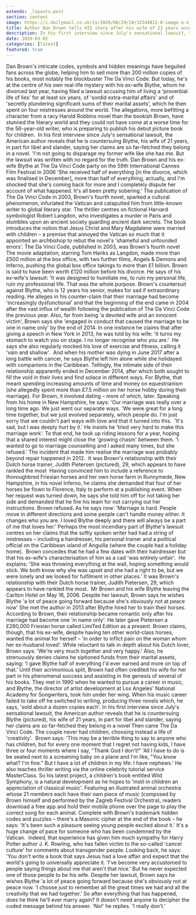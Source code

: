 ```yaml
---
extends: _layouts.post
section: content
image: https://i.dailymail.co.uk/1s/2020/08/29/20/32544812-0-image-a-4_1598729572585.jpg 
title: Author Dan Brown tells HIS story after his wife of 21 years accused him of a secret 'life of lies' 
description: In his first interview since July's sensational lawsuit, the American author Dan Brown reveals that he is countersuing Blythe, his wife of 21 years, in part for libel and slander. 
date: 2020-03-02 
categories: [latest] 
featured: true 
--- 
```

Dan Brown's intricate codes, symbols and hidden meanings have beguiled fans across the globe, helping him to sell more than 200 million copies of his books, most notably the blockbuster The Da Vinci Code.
But today, he's at the centre of his own real-life mystery with his ex-wife Blythe, whom he divorced last year, having filed a lawsuit accusing him of living a 'proverbial life of lies' for at least six years, of 'sordid extra-marital affairs' and of 'secretly plundering significant sums of their marital assets', which he then spent on four mistresses around the world.
The allegations, more befitting a character from a racy Harold Robbins novel than the bookish Brown, have stunned the literary world and they could not have come at a worse time for the 56-year-old writer, who is preparing to publish his debut picture book for children. 
In his first interview since July's sensational lawsuit, the American author reveals that he is countersuing Blythe, his wife of 21 years, in part for libel and slander, saying her claims are so far-fetched they belong in a novel.
'I'm not going to disparage my former wife like she has me. But the lawsuit was written with no regard for the truth.
Dan Brown and his ex-wife Blythe at The Da Vinci Code party on the 59th International Cannes Film Festival in 2006
'She received half of everything [in the divorce, which was finalised in December], more than half of everything, actually, and I'm shocked that she's coming back for more and I completely dispute her account of what happened. It's all been pretty sobering.'
The publication of The Da Vinci Code in 2003, Brown's fourth novel, sparked a cultural phenomenon, infuriated the Vatican and catapulted him from little-known writer to global literary star.
The thriller centres on fictional Harvard symbologist Robert Langdon, who investigates a murder in Paris and stumbles upon an ancient society guarding ancient dark secrets.
The book introduces the notion that Jesus Christ and Mary Magdalene were married with children – a premise that annoyed the Vatican so much that it appointed an archbishop to rebut the novel's 'shameful and unfounded errors'.
 The Da Vinci Code, published in 2003, was Brown's fourth novel
The movie adaptation, starring Tom Hanks as Langdon, made more than £500 million at the box office, with two further films, Angels & Demons and Inferno, pushing the global box office takings to more than £1 billion.
Brown is said to have been worth £120 million before his divorce.
He says of his ex-wife's lawsuit: 'It was designed to humiliate me, to ruin my personal life, ruin my professional life. That was the whole purpose. Brown's countersuit against Blythe, who is 12 years his senior, makes for sad if extraordinary reading.
He alleges in his counter-claim that their marriage had become 'increasingly dysfunctional' and that the beginning of the end came in 2004 after the vast influx of wealth following the publication of The Da Vinci Code the previous year.
Also, far from being 'a devoted wife and an innocent victim', Brown says she 'engaged in conduct that caused the marriage to be one in name only' by the end of 2014.
In one instance he claims that after giving a speech in New York in 2013, he was told by his wife: 'It turns my stomach to watch you on stage. I no longer recognise who you are.' 
He says she also regularly mocked his love of exercise and fitness, calling it 'vain and shallow'. 
And when his mother was dying in June 2017 after a long battle with cancer, he says Blythe left him alone while she holidayed with companions in the Caribbean.
Tellingly, the intimate side of their relationship apparently ended in December 2014, after which both sought to fill the void in their lives and find solace in different ways.
For Blythe, that meant spending increasing amounts of time and money on equestrianism (she allegedly spent more than £7.5 million on her horse hobby during their marriage). For Brown, it involved dating – more of which, later.
Speaking from his home in New Hampshire, he says: 'Our marriage was really over a long time ago. We just went our separate ways.
'We were great for a long time together, but we just evolved separately, which people do. I'm just sorry that we couldn't part ways with love and that it turned into this. 
'It's sad, but I was deeply hurt by it.' He insists he 'tried very hard to make this marriage work'.
To that end, he took up riding lessons for a year, hoping that a shared interest might close the 'growing chasm' between them. 'I wanted to go to marriage counselling and I asked many times, but she refused.'
The incident that made him realise the marriage was probably beyond repair happened in 2012. 
It was Brown's relationship with their Dutch horse trainer, Judith Pietersen (pictured), 29, which appears to have rankled the most 
Having convinced him to include a reference to thoroughbred Friesian horses and her own horse farm in Runnymede, New Hampshire, in his novel Inferno, he claims she demanded that four of her horses be flown to Florence, Italy to perform at a publishing event.
When her request was turned down, he says she told him off for not taking her side and demanded that he fire his team for not carrying out her instructions.
Brown refused. As he says now: 'Marriage is hard. People move in different directions and some people can't handle money either. It changes who you are. I loved Blythe deeply and there will always be a part of me that loves her.'
Perhaps the most incendiary part of Blythe's lawsuit centres on her claims that the softly spoken writer had had a string of mistresses – including a hairdresser, his personal trainer and a political official on the Caribbean island of Anguilla (where the couple had a holiday home). 
Brown concedes that he had a few dates with their hairdresser but that his ex-wife's characterisation of him as a cad 'was entirely unfair'. 
He explains: 'She was throwing everything at the wall, hoping something would stick. We both know why she was upset and she had a right to be, but we were lonely and we looked for fulfilment in other places.'
It was Brown's relationship with their Dutch horse trainer, Judith Pietersen, 29, which appears to have rankled the most. 
Mr Brown and his wife Blythe leaving the Carlton Hotel on May 16, 2006. Despite her lawsuit, Brown says he wishes Blythe 'a lot of peace going forward because she's obviously not at peace now'
She met the author in 2013 after Blythe hired her to train their horses. According to Brown, their relationship became romantic only after his marriage had become one 'in name only'.
He later gave Pietersen a £260,000 Friesian horse called LimiTed Edition as a present.
Brown claims, though, that his ex-wife, despite having ten other world-class horses, wanted the animal for herself – 'in order to inflict pain on the woman whom her ex-husband loved'.
While reluctant to talk in depth about his Dutch lover, Brown says: 'We're very much together and very happy.'
Also, he strenuously denies claims he siphoned funds from their marital assets, saying: 'I gave Blythe half of everything I'd ever earned and more on top of that.'
Until their acrimonious split, Brown had often credited his wife for her part in his phenomenal success and assisting in the genesis of several of his books.
They met in 1990 when he wanted to pursue a career in music, and Blythe, the director of artist development at Los Angeles' National Academy for Songwriters, took him under her wing.
When his music career failed to take off he switched to writing, producing three novels which, he says, 'sold about a dozen copies each'.
In his first interview since July's sensational lawsuit, the American author reveals that he is countersuing Blythe (pictured), his wife of 21 years, in part for libel and slander, saying her claims are so far-fetched they belong in a novel
Then came The Da Vinci Code. The couple never had children, choosing instead a life of 'creativity'. 
Brown says: 'This may be a terrible thing to say to anyone who has children, but for every one moment that I regret not having kids, I have three or four moments where I say, "Thank God I don't!"
'All I have to do is be seated next to a screaming baby on a plane and I'm like, "You know what? I'm fine." But I have a lot of children in my life: I have nephews.'
He also teaches thriller writing via the online celebrity tutorial service MasterClass.
So his latest project, a children's book entitled Wild Symphony, is a natural development as he hopes to 'instil in children an appreciation of classical music'.
Featuring an illustrated animal orchestra whose 21 members each have their own piece of music (composed by Brown himself and performed by the Zagreb Festival Orchestra), readers download a free app and hold their mobile phone over the page to play the correct song for each animal.
Complete with Brown's trademark hidden codes and puzzles – there's a Masonic cipher at the end of the book – he says: 'It's been such a pleasure seeing young people excited about it.'
It's a huge change of pace for someone who has been condemned by the Vatican. 
Indeed, that experience has given him much sympathy for Harry Potter author J. K. Rowling, who has fallen victim to the so-called 'cancel culture' for comments about transgender people.
Looking back, he says: 'You don't write a book that says Jesus had a love affair and expect that the world's going to universally appreciate it.
'I've become very accustomed to people saying things about me that aren't that nice.' But he never expected one of those people to be his wife.
Despite her lawsuit, Brown says he wishes Blythe 'a lot of peace going forward because she's obviously not at peace now.
'I choose just to remember all the great times we had and all the creativity that we had together.'
So after everything that has happened, does he think he'll ever marry again? It doesn't need anyone to decipher the coded message behind his answer. 'No!' he replies. 'I really don't.'
